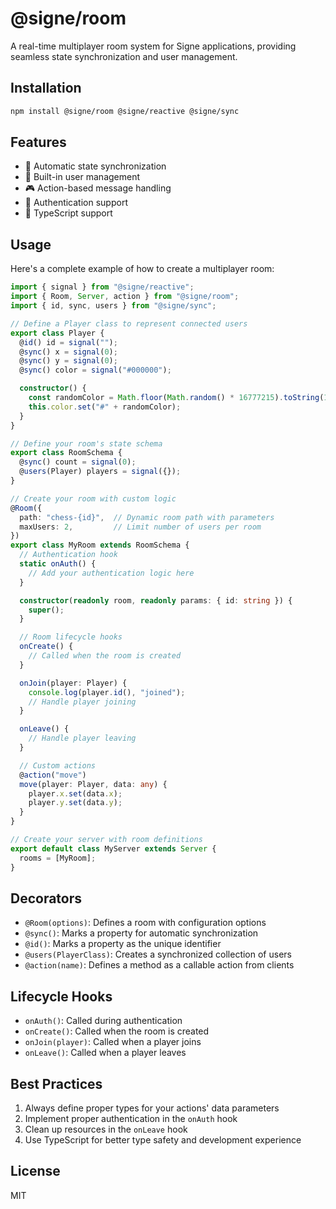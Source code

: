 # @signe/room

A real-time multiplayer room system for Signe applications, providing seamless state synchronization and user management.

## Installation

```bash
npm install @signe/room @signe/reactive @signe/sync
```

## Features

- 🔄 Automatic state synchronization
- 👥 Built-in user management
- 🎮 Action-based message handling
- 🔐 Authentication support
- 🎯 TypeScript support

## Usage

Here's a complete example of how to create a multiplayer room:

```ts
import { signal } from "@signe/reactive";
import { Room, Server, action } from "@signe/room";
import { id, sync, users } from "@signe/sync";

// Define a Player class to represent connected users
export class Player {
  @id() id = signal("");
  @sync() x = signal(0);
  @sync() y = signal(0);
  @sync() color = signal("#000000");

  constructor() {
    const randomColor = Math.floor(Math.random() * 16777215).toString(16);
    this.color.set("#" + randomColor);
  }
}

// Define your room's state schema
export class RoomSchema {
  @sync() count = signal(0);
  @users(Player) players = signal({});
}

// Create your room with custom logic
@Room({
  path: "chess-{id}",  // Dynamic room path with parameters
  maxUsers: 2,         // Limit number of users per room
})
export class MyRoom extends RoomSchema {
  // Authentication hook
  static onAuth() {
    // Add your authentication logic here
  }

  constructor(readonly room, readonly params: { id: string }) {
    super();
  }

  // Room lifecycle hooks
  onCreate() {
    // Called when the room is created
  }

  onJoin(player: Player) {
    console.log(player.id(), "joined");
    // Handle player joining
  }

  onLeave() {
    // Handle player leaving
  }

  // Custom actions
  @action("move")
  move(player: Player, data: any) {
    player.x.set(data.x);
    player.y.set(data.y);
  }
}

// Create your server with room definitions
export default class MyServer extends Server {
  rooms = [MyRoom];
}
```

## Decorators

- `@Room(options)`: Defines a room with configuration options
- `@sync()`: Marks a property for automatic synchronization
- `@id()`: Marks a property as the unique identifier
- `@users(PlayerClass)`: Creates a synchronized collection of users
- `@action(name)`: Defines a method as a callable action from clients

## Lifecycle Hooks

- `onAuth()`: Called during authentication
- `onCreate()`: Called when the room is created
- `onJoin(player)`: Called when a player joins
- `onLeave()`: Called when a player leaves

## Best Practices

1. Always define proper types for your actions' data parameters
2. Implement proper authentication in the `onAuth` hook
3. Clean up resources in the `onLeave` hook
4. Use TypeScript for better type safety and development experience

## License

MIT
